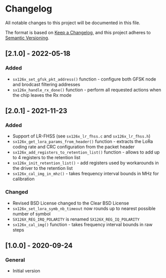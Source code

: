 # Changelog

All notable changes to this project will be documented in this file.

The format is based on [Keep a Changelog](https://keepachangelog.com/en/1.0.0/), and this project adheres to [Semantic Versioning](https://semver.org/spec/v2.0.0.html).

## [2.1.0] - 2022-05-18

### Added

- `sx126x_set_gfsk_pkt_address()` function - configure both GFSK node and brodcast filtering addresses
- `sx126x_handle_rx_done()` function - perform all requested actions when the chip leaves the Rx mode

## [2.0.1] - 2021-11-23

### Added

- Support of LR-FHSS (see `sx126x_lr_fhss.c` and `sx126x_lr_fhss.h`)
- `sx126x_get_lora_params_from_header()` function - extracts the LoRa coding rate and CRC configuration from the packet header
- `sx126x_add_registers_to_retention_list()` function - allows to add up to 4 registers to the retention list
- `sx126x_init_retention_list()` - add registers used by workarounds in the driver to the retention list
- `sx126x_cal_img_in_mhz()` - takes frequency interval bounds in MHz for calibration

### Changed

- Revised BSD License changed to the Clear BSD License
- `sx126x_set_lora_symb_nb_timeout` now rounds up to nearest possible number of symbol
- `SX126X_REG_IRQ_POLARITY` is renamed `SX126X_REG_IQ_POLARITY`
- `sx126x_cal_img()` function - takes frequency interval bounds in raw steps

## [1.0.0] - 2020-09-24

### General

- Initial version
